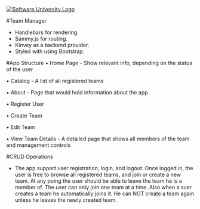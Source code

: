 [![Software University Logo](https://goo.gl/KYm0Tz)](https://softuni.bg)

#Team Manager
- Handlebars for rendering.
- Sammy.js for routing.
- Kinvey as a backend provider.
- Styled with using Bootstrap.

#App Structure
•	Home Page - Show relevant info, depending on the status of the user

•	Catalog - A list of all registered teams

•	About - Page that would hold information about the app

•	Register User

•	Create Team

•	Edit Team

•	View Team Details - A detailed page that shows all members of the team and management controls

#CRUD Operations
- The app support user registration, login, and logout. Once logged in, the user is free to browse all registered teams, and join or create a new team. At any poing the user should be able to leave the team he is a member of. The user can only join one team at a time. Also when a suer creates a team he automatically joins it. He can NOT create a team again unless he leaves the newly created team.



